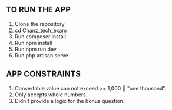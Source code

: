 ## TO RUN THE APP

1. Clone the repository
2. cd Chanz_tech_exam
3. Run composer install
4. Run npm install
5. Run npm run dev
6. Run php artisan serve

## APP CONSTRAINTS
1. Convertable value can not exceed >= 1,000 || "one thousand". 
2. Only accepts whole numbers.
3. Didn't provide a logic for the bonus question.
